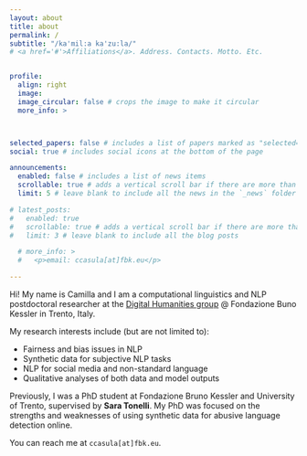 ```yaml
---
layout: about
title: about
permalink: /
subtitle: "/ka'mil:a ka'zu:la/"
# <a href='#'>Affiliations</a>. Address. Contacts. Motto. Etc.


profile:
  align: right
  image: 
  image_circular: false # crops the image to make it circular
  more_info: >



selected_papers: false # includes a list of papers marked as "selected={true}"
social: true # includes social icons at the bottom of the page

announcements:
  enabled: false # includes a list of news items
  scrollable: true # adds a vertical scroll bar if there are more than 3 news items
  limit: 5 # leave blank to include all the news in the `_news` folder

# latest_posts:
#   enabled: true
#   scrollable: true # adds a vertical scroll bar if there are more than 3 new posts items
#   limit: 3 # leave blank to include all the blog posts

  # more_info: >
  #   <p>email: ccasula[at]fbk.eu</p>

---
```

Hi! My name is Camilla and I am a computational linguistics and NLP postdoctoral researcher at the <a href='https://dh.fbk.eu/'>Digital Humanities group</a> @ Fondazione Buno Kessler in Trento, Italy. 

My research interests include (but are not limited to):
- Fairness and bias issues in NLP
- Synthetic data for subjective NLP tasks
- NLP for social media and non-standard language
- Qualitative analyses of both data and model outputs

Previously, I was a PhD student at Fondazione Bruno Kessler and University of Trento, supervised by **Sara Tonelli**. My PhD 
was focused on the strengths and weaknesses of using synthetic data for abusive language detection online.

You can reach me at `ccasula[at]fbk.eu`.

<!-- 
Write your biography here. Tell the world about yourself. Link to your favorite [subreddit](http://reddit.com). You can put a picture in, too. The code is already in, just name your picture `prof_pic.jpg` and put it in the `img/` folder.

Put your address / P.O. box / other info right below your picture. You can also disable any of these elements by editing `profile` property of the YAML header of your `_pages/about.md`. Edit `_bibliography/papers.bib` and Jekyll will render your [publications page](/al-folio/publications/) automatically.

Link to your social media connections, too. This theme is set up to use [Font Awesome icons](https://fontawesome.com/) and [Academicons](https://jpswalsh.github.io/academicons/), like the ones below. Add your Facebook, Twitter, LinkedIn, Google Scholar, or just disable all of them. -->
